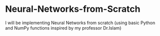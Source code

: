 # Neural-Networks-from-Scratch
I will be implementing Neural Networks from scratch (using basic Python and NumPy functions inspired by my professor Dr.Islam)
